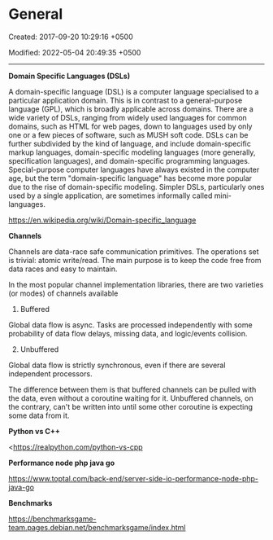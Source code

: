 # General

Created: 2017-09-20 10:29:16 +0500

Modified: 2022-05-04 20:49:35 +0500

---

**Domain Specific Languages (DSLs)**

A domain-specific language (DSL) is a computer language specialised to a particular application domain. This is in contrast to a general-purpose language (GPL), which is broadly applicable across domains. There are a wide variety of DSLs, ranging from widely used languages for common domains, such as HTML for web pages, down to languages used by only one or a few pieces of software, such as MUSH soft code. DSLs can be further subdivided by the kind of language, and include domain-specific markup languages, domain-specific modeling languages (more generally, specification languages), and domain-specific programming languages. Special-purpose computer languages have always existed in the computer age, but the term "domain-specific language" has become more popular due to the rise of domain-specific modeling. Simpler DSLs, particularly ones used by a single application, are sometimes informally called mini-languages.



<https://en.wikipedia.org/wiki/Domain-specific_language>



**Channels**

Channels are data-race safe communication primitives. The operations set is trivial: atomic write/read. The main purpose is to keep the code free from data races and easy to maintain.



In the most popular channel implementation libraries, there are two varieties (or modes) of channels available

1.  Buffered

Global data flow is async. Tasks are processed independently with some probability of data flow delays, missing data, and logic/events collision.

2.  Unbuffered

Global data flow is strictly synchronous, even if there are several independent processors.



The difference between them is that buffered channels can be pulled with the data, even without a coroutine waiting for it. Unbuffered channels, on the contrary, can't be written into until some other coroutine is expecting some data from it.



**Python vs C++**

<https://realpython.com/python-vs-cpp



**Performance node php java go**

<https://www.toptal.com/back-end/server-side-io-performance-node-php-java-go>



**Benchmarks**

<https://benchmarksgame-team.pages.debian.net/benchmarksgame/index.html>
